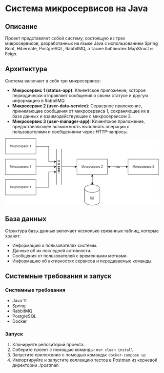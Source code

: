 # Система микросервисов на Java

## Описание

Проект представляет собой систему, состоящую из трех микросервисов, разработанных на языке Java
с использованием Spring Boot, Hibernate, PostgreSQL, RabbitMQ, а также библиотек MapStruct и Feign.

## Архитектура

Система включает в себя три микросервиса:

- **Микросервис 1 (status-app)**: Клиентское приложение, которое периодически отправляет сообщения о своем статусе и
  другую информацию в RabbitMQ.
- **Микросервис 2 (user-data-service)**: Серверное приложение, принимающее сообщения от микросервиса 1, сохраняющее их в
  базе данных и взаимодействующее с микросервисом 3.
- **Микросервис 3 (user-manager-app)**: Клиентское приложение, предоставляющее возможность выполнять операции с
  пользователями и сообщениями через HTTP-запросы.

![img.png](resources/img.png)

## База данных

Структура базы данных включает несколько связанных таблиц, которые хранят:

- Информацию о пользователях системы.
- Данные об их последней активности.
- Сообщения от пользователей с временными метками.
- Информацию об активностях сервисов и передаваемые команды.

## Системные требования и запуск

### Системные требования

- Java 11
- Spring
- RabbitMQ
- PostgreSQL
- Docker

### Запуск

1. Клонируйте репозиторий проекта.
2. Соберите проект с помощью команды:
   `mvn clean install`
3. Запустите приложение с помощью команды:
   `docker-compose up`
4. Импортируйте и запустите коллекцию тестов в Postman из корневой директории ./postman

